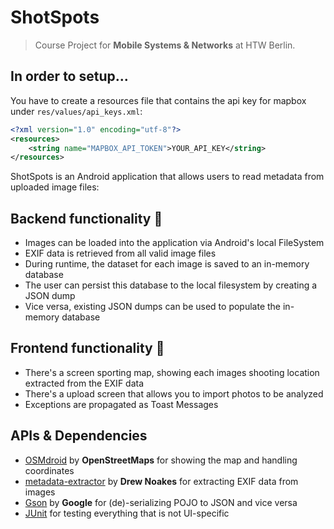 # ShotSpots

> Course Project for **Mobile Systems & Networks** at HTW Berlin.

## In order to setup...

You have to create a resources file that contains the api key for mapbox under `res/values/api_keys.xml`:

```xml
<?xml version="1.0" encoding="utf-8"?>
<resources>
    <string name="MAPBOX_API_TOKEN">YOUR_API_KEY</string>
</resources>
```

ShotSpots is an Android application that allows users to read metadata from uploaded image files:

## Backend functionality :nut_and_bolt:
- Images can be loaded into the application via Android's local FileSystem
- EXIF data is retrieved from all valid image files
- During runtime, the dataset for each image is saved to an in-memory database
- The user can persist this database to the local filesystem by creating a JSON dump
- Vice versa, existing JSON dumps can be used to populate the in-memory database

## Frontend functionality :iphone:
- There's a screen sporting map, showing each images shooting location extracted from the EXIF data
- There's a upload screen that allows you to import photos to be analyzed
- Exceptions are propagated as Toast Messages

## APIs & Dependencies
- [OSMdroid](https://github.com/osmdroid/osmdroid) by **OpenStreetMaps** for showing the map and handling coordinates
- [metadata-extractor](https://github.com/drewnoakes/metadata-extractor) by **Drew Noakes** for extracting EXIF data from images
- [Gson](https://github.com/google/gson) by **Google** for (de)-serializing POJO to JSON and vice versa
- [JUnit](https://junit.org/junit4/) for testing everything that is not UI-specific